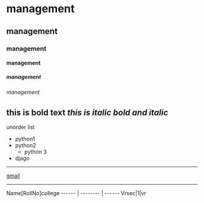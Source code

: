 # management
## management
### management
#### management
##### management
###### management
**this is bold text**
*this is italic*
***bold and italic***
--------------------------------
unorder list
- python1
 - python2
    - python 3
 - djago 
--------------------------
[gmail](https://mail.google.com)

--------------------------------------------------
Name[RollNo]college
------ | -------- | ------
Vrsec|1|vr
